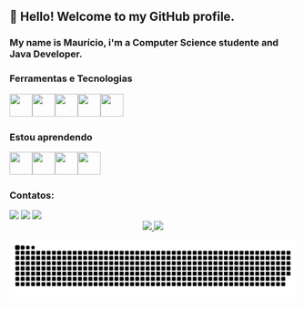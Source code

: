 ## 👋 Hello! Welcome to my GitHub profile.
### My name is Maurício, i'm a Computer Science studente and Java Developer.

### Ferramentas e Tecnologias

<img src="https://cdn.jsdelivr.net/gh/devicons/devicon/icons/git/git-original.svg" width="40" height="40"/><img src="https://cdn.jsdelivr.net/gh/devicons/devicon/icons/java/java-original.svg" width="40" height="40"/><img src="https://cdn.jsdelivr.net/gh/devicons/devicon/icons/python/python-original.svg" width="40" height="40"/><img src="https://cdn.jsdelivr.net/gh/devicons/devicon/icons/mysql/mysql-original.svg" width="40" height="40"/><img src="https://cdn.jsdelivr.net/gh/devicons/devicon/icons/vscode/vscode-original.svg" width="40" height="40"/>

### Estou aprendendo

<img src="https://cdn.jsdelivr.net/gh/devicons/devicon/icons/html5/html5-original.svg" width="40" height="40"/><img src="https://cdn.jsdelivr.net/gh/devicons/devicon/icons/css3/css3-original.svg" width="40" height="40"/><img src="https://cdn.jsdelivr.net/gh/devicons/devicon/icons/javascript/javascript-original.svg" width="40" height="40"/><img src="https://cdn.jsdelivr.net/gh/devicons/devicon/icons/spring/spring-original.svg" width="40" height="40"/>             

### Contatos:

<div>
<a href="https://instagram.com/mauricioabcz" target="_blank"><img src="https://img.shields.io/badge/-Instagram-%23E4405F?style=for-the-badge&logo=instagram&logoColor=white" target="_blank"></a>
<a href = "mauricioarruda660@gmail.com"><img src="https://img.shields.io/badge/Gmail-D14836?style=for-the-badge&logo=gmail&logoColor=white" target="_blank"></a>
<a href="https://www.linkedin.com/in/mauricio-arruda-rodrigues-79225b144" target="_blank"><img src="https://img.shields.io/badge/-LinkedIn-%230077B5?style=for-the-badge&logo=linkedin&logoColor=white" target="_blank"></a>   
</div>

<div align="center">
<a href="https://github.com/mauricioabc">
<img height="170em" src="https://github-readme-stats.vercel.app/api/top-langs/?username=mauricioabc&layout=compact&langs_count=7&theme=dracula"/>
 <img height="170em" src="https://github-readme-stats.vercel.app/api?username=mauricioabc&show_icons=true&theme=dracula&include_all_commits=true&count_private=true"/>
</div>
  
![Snake animation](https://github.com/mauricioabc/mauricioabc/blob/output/github-contribution-grid-snake.svg)
